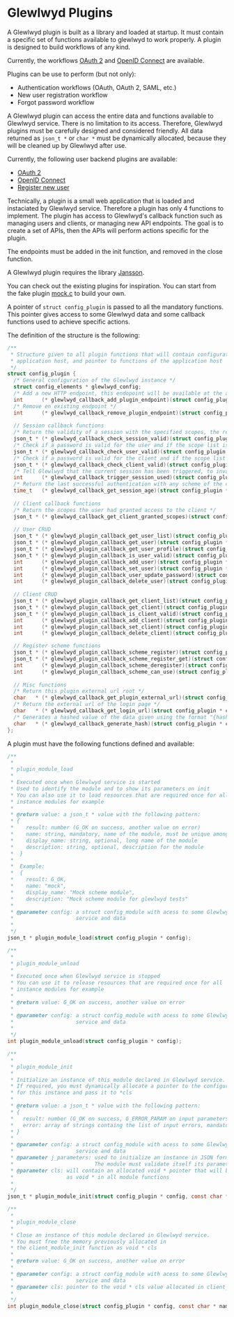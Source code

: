 # Glewlwyd Plugins

A Glewlwyd plugin is built as a library and loaded at startup. It must contain a specific set of functions available to glewlwyd to work properly. A plugin is designed to build workflows of any kind.

Currently, the workflows [OAuth 2](../../docs/OAUTH2.md) and [OpenID Connect](../../docs/OIDC.md) are available.

Plugins can be use to perform (but not only):
- Authentication workflows (OAuth, OAuth 2, SAML, etc.)
- New user registration workflow
- Forgot password workflow

A Glewlwyd plugin can access the entire data and functions available to Glewlwyd service. There is no limitation to its access. Therefore, Glewlwyd plugins must be carefully designed and considered friendly. All data returned as `json_t *` or `char *` must be dynamically allocated, because they will be cleaned up by Glewlwyd after use.

Currently, the following user backend plugins are available:
- [OAuth 2](protocol_oauth2.c)
- [OpenID Connect](protocol_oidc.c)
- [Register new user](register.c)

Technically, a plugin is a small web application that is loaded and instaciated by Glewlwyd service. Therefore a plugin has only 4 functions to implement. The plugin has access to Glewlwyd's callback function such as managing users and clients, or managing new API endpoints. The goal is to create a set of APIs, then the APIs will perform actions specific for the plugin.

The endpoints must be added in the init function, and removed in the close function.

A Glewlwyd plugin requires the library [Jansson](https://github.com/akheron/Jansson).

You can check out the existing plugins for inspiration. You can start from the fake plugin [mock.c](mock.c) to build your own.

A pointer of `struct config_plugin` is passed to all the mandatory functions. This pointer gives access to some Glewlwyd data and some callback functions used to achieve specific actions.

The definition of the structure is the following:

```C
/**
 * Structure given to all plugin functions that will contain configuration on the
 * application host, and pointer to functions of the application host
 */
struct config_plugin {
  /* General configuration of the Glewlwyd instance */
  struct config_elements * glewlwyd_config;
  /* Add a new HTTP endpoint, this endopoint will be available at the address http[s]://<glewlwyd_server>/<glewlwyd_api_prefix>/<name>/<url>, example: https://localhost:4953/api/glwd/auth */
  int      (* glewlwyd_callback_add_plugin_endpoint)(struct config_plugin * config, const char * method, const char * name, const char * url, unsigned int priority, int (* callback)(const struct _u_request * request, struct _u_response * response, void * user_data), void * user_data);
  /* Remove en existing endpoint */
  int      (* glewlwyd_callback_remove_plugin_endpoint)(struct config_plugin * config, const char * method, const char * name, const char * url);
  
  // Session callback functions
  /* Return the validity of a session with the specified scopes, the result will tell if scopes require registration or scheme authentication */
  json_t * (* glewlwyd_callback_check_session_valid)(struct config_plugin * config, const struct _u_request * request, const char * scope_list);
  /* Check if a password is valid for the user and if the scope list is available to the user */
  json_t * (* glewlwyd_callback_check_user_valid)(struct config_plugin * config, const char * username, const char * password, const char * scope_list);
  /* Check if a password is valid for the client and if the scope list is available to the client */
  json_t * (* glewlwyd_callback_check_client_valid)(struct config_plugin * config, const char * client_id, const char * password);
  /* Tell Glewlwyd that the current session has been triggered, to invalidate some scheme session if necessary */
  int      (* glewlwyd_callback_trigger_session_used)(struct config_plugin * config, const struct _u_request * request, const char * scope_list);
  /* Return the last successful authentication with any scheme of the current session */
  time_t   (* glewlwyd_callback_get_session_age)(struct config_plugin * config, const struct _u_request * request, const char * scope_list);
  
  // Client callback functions
  /* Return the scopes the user had granted access to the client */
  json_t * (* glewlwyd_callback_get_client_granted_scopes)(struct config_plugin * config, const char * client_id, const char * username, const char * scope_list);
  
  // User CRUD
  json_t * (* glewlwyd_plugin_callback_get_user_list)(struct config_plugin * config, const char * pattern, size_t offset, size_t limit);
  json_t * (* glewlwyd_plugin_callback_get_user)(struct config_plugin * config, const char * username);
  json_t * (* glewlwyd_plugin_callback_get_user_profile)(struct config_plugin * config, const char * username);
  json_t * (* glewlwyd_plugin_callback_is_user_valid)(struct config_plugin * config, const char * username, json_t * j_user, int add);
  int      (* glewlwyd_plugin_callback_add_user)(struct config_plugin * config, json_t * j_user);
  int      (* glewlwyd_plugin_callback_set_user)(struct config_plugin * config, const char * username, json_t * j_user);
  int      (* glewlwyd_plugin_callback_user_update_password)(struct config_plugin * config, const char * username, const char * password);
  int      (* glewlwyd_plugin_callback_delete_user)(struct config_plugin * config, const char * username);
  
  // Client CRUD
  json_t * (* glewlwyd_plugin_callback_get_client_list)(struct config_plugin * config, const char * pattern, size_t offset, size_t limit);
  json_t * (* glewlwyd_plugin_callback_get_client)(struct config_plugin * config, const char * client_id);
  json_t * (* glewlwyd_plugin_callback_is_client_valid)(struct config_plugin * config, const char * client_id, json_t * j_client, int add);
  int      (* glewlwyd_plugin_callback_add_client)(struct config_plugin * config, json_t * j_client);
  int      (* glewlwyd_plugin_callback_set_client)(struct config_plugin * config, const char * client_id, json_t * j_client);
  int      (* glewlwyd_plugin_callback_delete_client)(struct config_plugin * config, const char * client_id);

  // Register scheme functions
  json_t * (* glewlwyd_plugin_callback_scheme_register)(struct config_plugin * config, const char * mod_name, const struct _u_request * http_request, const char * username, json_t * j_scheme_data);
  json_t * (* glewlwyd_plugin_callback_scheme_register_get)(struct config_plugin * config, const char * mod_name, const struct _u_request * http_request, const char * username);
  int      (* glewlwyd_plugin_callback_scheme_deregister)(struct config_plugin * config, const char * mod_name, const char * username);
  int      (* glewlwyd_plugin_callback_scheme_can_use)(struct config_plugin * config, const char * mod_name, const char * username);
  
  // Misc functions
  /* Return this plugin external url root */
  char   * (* glewlwyd_callback_get_plugin_external_url)(struct config_plugin * config, const char * name);
  /* Return the external url of the login page */
  char   * (* glewlwyd_callback_get_login_url)(struct config_plugin * config, const char * client_id, const char * scope_list, const char * callback_url, struct _u_map * additional_parameters);
  /* Generates a hashed value of the data given using the format "{hash_type}<hash_value>", the hash type is specified in the config file */
  char   * (* glewlwyd_callback_generate_hash)(struct config_plugin * config, const char * data);
};
```

A plugin must have the following functions defined and available:

```C
/**
 * 
 * plugin_module_load
 * 
 * Executed once when Glewlwyd service is started
 * Used to identify the module and to show its parameters on init
 * You can also use it to load resources that are required once for all
 * instance modules for example
 * 
 * @return value: a json_t * value with the following pattern:
 * {
 *    result: number (G_OK on success, another value on error)
 *    name: string, mandatory, name of the module, must be unique among other scheme modules
 *    display_name: string, optional, long name of the module
 *    description: string, optional, description for the module
 *  }
 * 
 *  Example:
 *  {
 *    result: G_OK,
 *    name: "mock",
 *    display_name: "Mock scheme module",
 *    description: "Mock scheme module for glewlwyd tests"
 * 
 * @parameter config: a struct config_module with acess to some Glewlwyd
 *                    service and data
 * 
 */
json_t * plugin_module_load(struct config_plugin * config);
```

```C
/**
 * 
 * plugin_module_unload
 * 
 * Executed once when Glewlwyd service is stopped
 * You can use it to release resources that are required once for all
 * instance modules for example
 * 
 * @return value: G_OK on success, another value on error
 * 
 * @parameter config: a struct config_module with acess to some Glewlwyd
 *                    service and data
 * 
 */
int plugin_module_unload(struct config_plugin * config);
```

```C
/**
 * 
 * plugin_module_init
 * 
 * Initialize an instance of this module declared in Glewlwyd service.
 * If required, you must dynamically allocate a pointer to the configuration
 * for this instance and pass it to *cls
 * 
 * @return value: a json_t * value with the following pattern:
 * {
 *   result: number (G_OK on success, G_ERROR_PARAM on input parameters error, another value on error)
 *   error: array of strings containg the list of input errors, mandatory on result G_ERROR_PARAM, ignored otherwise
 * }
 * 
 * @parameter config: a struct config_module with acess to some Glewlwyd
 *                    service and data
 * @parameter j_parameters: used to initialize an instance in JSON format
 *                          The module must validate itself its parameters
 * @parameter cls: will contain an allocated void * pointer that will be sent back
 *                 as void * in all module functions
 * 
 */
json_t * plugin_module_init(struct config_plugin * config, const char * name, json_t * j_parameters, void ** cls);
```

```C
/**
 * 
 * plugin_module_close
 * 
 * Close an instance of this module declared in Glewlwyd service.
 * You must free the memory previously allocated in
 * the client_module_init function as void * cls
 * 
 * @return value: G_OK on success, another value on error
 * 
 * @parameter config: a struct config_module with acess to some Glewlwyd
 *                    service and data
 * @parameter cls: pointer to the void * cls value allocated in client_module_init
 * 
 */
int plugin_module_close(struct config_plugin * config, const char * name, void * cls);
```
